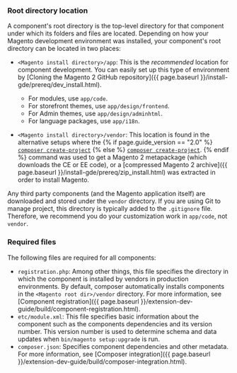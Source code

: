 ### Root directory location

A component's root directory is the top-level directory for that component under which its folders and files are located. Depending on how your Magento development environment was installed, your component's root directory can be located in two places:

* `<Magento install directory>/app`: This is the *recommended* location for component development. You can easily set up this type of environment by [Cloning the Magento 2 GitHub repository]({{ page.baseurl }}/install-gde/prereq/dev_install.html).

  * For modules, use `app/code`.
  * For storefront themes, use `app/design/frontend`.
  * For Admin themes, use `app/design/adminhtml`.
  * For language packages, use `app/i18n`.

* `<Magento install directory>/vendor`: This location is found in the alternative setups where the {% if page.guide_version == "2.0" %} [`composer create-project`]({{page.baseurl}}/install-gde/prereq/integrator_install.html) {% else %} [`composer create-project`]({{page.baseurl}}/install-gde/composer.html). {% endif %} command was used to get a Magento 2 metapackage (which downloads the CE or EE code), or a [compressed Magento 2 archive]({{ page.baseurl }}/install-gde/prereq/zip_install.html) was extracted in order to install Magento.

 Any third party components (and the Magento application itself) are downloaded and stored under the `vendor` directory. If you are using Git to manage project, this directory is typically added to the `.gitignore` file. Therefore, we recommend you do your customization work in `app/code`, not `vendor`.

### Required files

The following files are required for all components:

* `registration.php`: Among other things, this file specifies the directory in which the component is installed by vendors in production environments. By default, composer automatically installs components in the `<Magento root dir>/vendor` directory. For more information, see [Component registration]({{ page.baseurl }}/extension-dev-guide/build/component-registration.html).
* `etc/module.xml`: This file specifies basic information about the component such as the components dependencies and its version number. This version number is used to determine schema and data updates when `bin/magento setup:upgrade` is run.
* `composer.json`: Specifies component dependencies and other metadata. For more information, see [Composer integration]({{ page.baseurl }}/extension-dev-guide/build/composer-integration.html).
